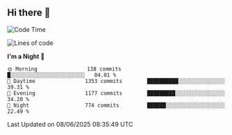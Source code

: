 ## Hi there 👋

<!--
**Wangmerlyn/Wangmerlyn** is a ✨ _special_ ✨ repository because its `README.md` (this file) appears on your GitHub profile.

Here are some ideas to get you started:

- 🔭 I’m currently working on ...
- 🌱 I’m currently learning ...
- 👯 I’m looking to collaborate on ...
- 🤔 I’m looking for help with ...
- 💬 Ask me about ...
- 📫 How to reach me: ...
- 😄 Pronouns: ...
- ⚡ Fun fact: ...
-->
<!--START_SECTION:waka-->
![Code Time](http://img.shields.io/badge/Code%20Time-332%20hrs%2023%20mins-blue)

![Lines of code](https://img.shields.io/badge/From%20Hello%20World%20I%27ve%20Written-15.8%20million%20lines%20of%20code-blue)

**I'm a Night 🦉** 

```text
🌞 Morning                138 commits         █░░░░░░░░░░░░░░░░░░░░░░░░   04.01 % 
🌆 Daytime                1353 commits        ██████████░░░░░░░░░░░░░░░   39.31 % 
🌃 Evening                1177 commits        █████████░░░░░░░░░░░░░░░░   34.20 % 
🌙 Night                  774 commits         ██████░░░░░░░░░░░░░░░░░░░   22.49 % 
```



 Last Updated on 08/06/2025 08:35:49 UTC
<!--END_SECTION:waka-->
